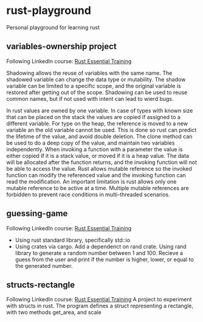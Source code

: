 # rust-playground
Personal playground for learning rust
## variables-ownership project
Following LinkedIn course: [Rust Essential Training](https://www.linkedin.com/learning/rust-essential-training)

Shadowing allows the reuse of variables with the same name. The shadowed variable can change the data type or mutability. The shadow variable can be limited to a specific scope, and the original variable is restored after getting out of the scope. Shadowing can be used to reuse common names, but if not used with intent can lead to wierd bugs.

In rust values are owned by one variable. In case of types with known size that can be placed on the stack the values are copied if assigned to a different variable. For type on the heap, the reference is moved to a new variable an the old variable cannot be used. This is done so rust can predict the lifetime of the value, and avoid double deletion. The clone method can be used to do a deep copy of the value, and maintain two variables independently. When invoking a function with a parameter the value is either copied if it is a stack value, or moved if it is a heap value. The data will be allocated after the function returns, and the invoking function will not be able to access the value.
Rust allows mutable reference so the invoked function can modify the referenced value and the invoking function can read the modification. An important limitation is rust allows only one mutable reference to be active at a time. Multiple mutable references are forbidden to prevent race conditions in multi-threaded scenarios.

## guessing-game
Following LinkedIn course: [Rust Essential Training](https://www.linkedin.com/learning/rust-essential-training)
- Using rust standard library, specifically std::io
- Using crates via cargo. Add a dependenct on rand crate.
Using rand library to generate a random number between 1 and 100. Recieve a guess from the user and print if the number is higher, lower, or equal to the generated number.

## structs-rectangle
Following LinkedIn course: [Rust Essential Training](https://www.linkedin.com/learning/rust-essential-training)
A project to experiment with structs in rust. The program defines a struct representing a rectangle, with two methods get_area, and scale

